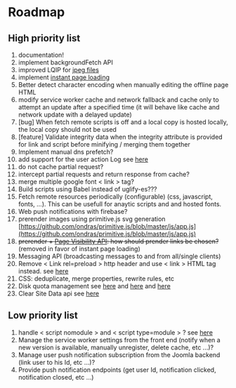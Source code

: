 # Roadmap

## High priority list

1. documentation!
2. implement backgroundFetch API
3. improved LQIP for [jpeg files](https://www.smashingmagazine.com/2019/08/faster-image-loading-embedded-previews/)
4. implement [instant page loading](https://instant.page/)
5. Better detect character encoding when manually editing the offline page HTML
6. modify service worker cache and network fallback and cache only to attempt an update after a specified time (it will behave like cache and network update with a delayed update)
7. [bug] When fetch remote scripts is off and a local copy is hosted locally, the local copy should not be used
8. [feature] Validate integrity data when the integrity attribute is provided for link and script before minifying / merging them together
9. Implement manual dns prefetch?
10. add support for the user action Log see [here](https://docs.joomla.org/J1.x:User_Action_Logs)
11. do not cache partial request?
12. intercept partial requests and return response from cache?
13. merge multiple google font < link > tag?
14. Build scripts using Babel instead of uglify-es???
15. Fetch remote resources periodically (configurable) (css, javascript, fonts, ...). This can be usefull for anaytic scripts and and hosted fonts.
16. Web push notifications with firebase?
17. prerender images using primitive.js svg generation [https://github.com/ondras/primitive.js/blob/master/js/app.js](https://github.com/ondras/primitive.js/blob/master/js/app.js)
18. ~~prerender + [Page Visibility API](http://www.w1.org/TR/page-visibility/): how should prender links be chosen?~~ (removed in favor of instant page loading)
19. Messaging API (broadcasting messages to and from all/single clients)
20. Remove < Link rel=preload > http header and use < link > HTML tag instead. see [here](https://jakearchibald.com/2017/h2-push-tougher-than-i-thought/)
21. CSS: deduplicate, merge properties, rewrite rules, etc
22. Disk quota management see [here](https://developer.chrome.com/apps/offline_storage) and [here](https://developer.mozilla.org/fr/docs/Web/API/API_IndexedDB/Browser_storage_limits_and_eviction_criteria) and [here](https://gist.github.com/ebidel/188a513b1cd5e77d4d1453a4b6d060b0)
23. Clear Site Data api see [here](https://www.w1.org/TR/clear-site-data/)

## Low priority list

1. handle < script nomodule > and < script type=module > ? see [here](https://developers.google.com/web/fundamentals/primers/modules)
1. Manage the service worker settings from the front end (notify when a new version is available, manually unregister, delete cache, etc ...)?
1. Manage user push notification subscription from the Joomla backend (link user to his Id, etc ...)?
1. Provide push notification endpoints (get user Id, notification clicked, notification closed, etc ...)
